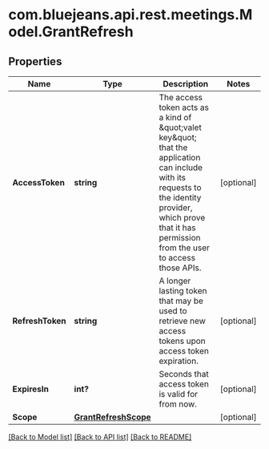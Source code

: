# com.bluejeans.api.rest.meetings.Model.GrantRefresh
## Properties

Name | Type | Description | Notes
------------ | ------------- | ------------- | -------------
**AccessToken** | **string** | The access token acts as a kind of \&quot;valet key\&quot; that the application can include with its requests to the identity provider, which prove that it has permission from the user to access those APIs. | [optional] 
**RefreshToken** | **string** | A longer lasting token that may be used to retrieve new access tokens upon access token expiration. | [optional] 
**ExpiresIn** | **int?** | Seconds that access token is valid for from now. | [optional] 
**Scope** | [**GrantRefreshScope**](GrantRefreshScope.md) |  | [optional] 

[[Back to Model list]](../README.md#documentation-for-models) [[Back to API list]](../README.md#documentation-for-api-endpoints) [[Back to README]](../README.md)

